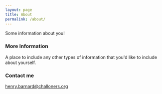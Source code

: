 ```yaml
---
layout: page
title: About
permalink: /about/
---
```


Some information about you!

### More Information

A place to include any other types of information that you'd like to include about yourself.

### Contact me

[henry.barnard@challoners.org](mailto:henry.barnard@challoners.org)
